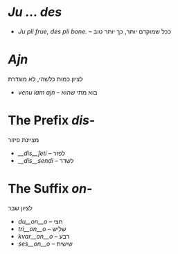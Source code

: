 # *Ju … des*

- *Ju pli frue, des pli bone.* – ככל שמוקדם יותר, כך יותר טוב
 

# *Ajn*
לציון כמות כלשהי, לא מוגדרת
- *venu iam ajn* – בוא מתי שהוא
 

# The Prefix *dis-*

מציינת פיזור

- *__dis__ĵeti* – לפזר
- *__dis__sendi* – לשדר
 

# The Suffix *on-*

לציון שבר

- *du__on__o*   – חצי
- *tri__on__o*  – שליש
- *kvar__on__o* – רבע
- *ses__on__o*  – שישית
 
